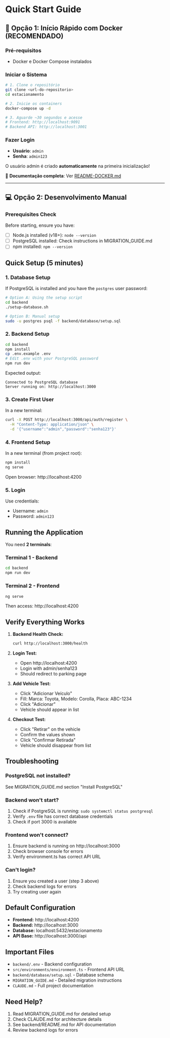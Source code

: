 # Quick Start Guide

## 🐳 Opção 1: Início Rápido com Docker (RECOMENDADO)

### Pré-requisitos
- Docker e Docker Compose instalados

### Iniciar o Sistema
```bash
# 1. Clone o repositório
git clone <url-do-repositorio>
cd estacionamento

# 2. Inicie os containers
docker-compose up -d

# 3. Aguarde ~30 segundos e acesse
# Frontend: http://localhost:9091
# Backend API: http://localhost:3001
```

### Fazer Login
- **Usuário**: `admin`
- **Senha**: `admin123`

O usuário admin é criado **automaticamente** na primeira inicialização!

📖 **Documentação completa**: Ver [README-DOCKER.md](README-DOCKER.md)

---

## 💻 Opção 2: Desenvolvimento Manual

### Prerequisites Check

Before starting, ensure you have:
- [ ] Node.js installed (v18+): `node --version`
- [ ] PostgreSQL installed: Check instructions in MIGRATION_GUIDE.md
- [ ] npm installed: `npm --version`

## Quick Setup (5 minutes)

### 1. Database Setup

If PostgreSQL is installed and you have the `postgres` user password:

```bash
# Option A: Using the setup script
cd backend
./setup-database.sh

# Option B: Manual setup
sudo -u postgres psql -f backend/database/setup.sql
```

### 2. Backend Setup

```bash
cd backend
npm install
cp .env.example .env
# Edit .env with your PostgreSQL password
npm run dev
```

Expected output:
```
Connected to PostgreSQL database
Server running on: http://localhost:3000
```

### 3. Create First User

In a new terminal:
```bash
curl -X POST http://localhost:3000/api/auth/register \
  -H "Content-Type: application/json" \
  -d '{"username":"admin","password":"senha123"}'
```

### 4. Frontend Setup

In a new terminal (from project root):
```bash
npm install
ng serve
```

Open browser: http://localhost:4200

### 5. Login

Use credentials:
- Username: `admin`
- Password: `admin123`

## Running the Application

You need **2 terminals**:

### Terminal 1 - Backend
```bash
cd backend
npm run dev
```

### Terminal 2 - Frontend
```bash
ng serve
```

Then access: http://localhost:4200

## Verify Everything Works

1. **Backend Health Check:**
   ```bash
   curl http://localhost:3000/health
   ```

2. **Login Test:**
   - Open http://localhost:4200
   - Login with admin/senha123
   - Should redirect to parking page

3. **Add Vehicle Test:**
   - Click "Adicionar Veículo"
   - Fill: Marca: Toyota, Modelo: Corolla, Placa: ABC-1234
   - Click "Adicionar"
   - Vehicle should appear in list

4. **Checkout Test:**
   - Click "Retirar" on the vehicle
   - Confirm the values shown
   - Click "Confirmar Retirada"
   - Vehicle should disappear from list

## Troubleshooting

### PostgreSQL not installed?
See MIGRATION_GUIDE.md section "Install PostgreSQL"

### Backend won't start?
1. Check if PostgreSQL is running: `sudo systemctl status postgresql`
2. Verify `.env` file has correct database credentials
3. Check if port 3000 is available

### Frontend won't connect?
1. Ensure backend is running on http://localhost:3000
2. Check browser console for errors
3. Verify environment.ts has correct API URL

### Can't login?
1. Ensure you created a user (step 3 above)
2. Check backend logs for errors
3. Try creating user again

## Default Configuration

- **Frontend:** http://localhost:4200
- **Backend:** http://localhost:3000
- **Database:** localhost:5432/estacionamento
- **API Base:** http://localhost:3000/api

## Important Files

- `backend/.env` - Backend configuration
- `src/environments/environment.ts` - Frontend API URL
- `backend/database/setup.sql` - Database schema
- `MIGRATION_GUIDE.md` - Detailed migration instructions
- `CLAUDE.md` - Full project documentation

## Need Help?

1. Read MIGRATION_GUIDE.md for detailed setup
2. Check CLAUDE.md for architecture details
3. See backend/README.md for API documentation
4. Review backend logs for errors
